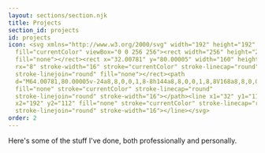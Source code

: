 ```yaml
---
layout: sections/section.njk
title: Projects
section_id: projects
id: projects
icon: <svg xmlns="http://www.w3.org/2000/svg" width="192" height="192"
  fill="currentColor" viewBox="0 0 256 256"><rect width="256" height="256"
  fill="none"></rect><rect x="32.00781" y="80.00005" width="160" height="128"
  rx="8" stroke-width="16" stroke="currentColor" stroke-linecap="round"
  stroke-linejoin="round" fill="none"></rect><path
  d="M64.00781,80.00005v-24a8,8,0,0,1,8-8h144a8,8,0,0,1,8,8V168a8,8,0,0,1-8,8h-24"
  fill="none" stroke="currentColor" stroke-linecap="round"
  stroke-linejoin="round" stroke-width="16"></path><line x1="32" y1="112"
  x2="192" y2="112" fill="none" stroke="currentColor" stroke-linecap="round"
  stroke-linejoin="round" stroke-width="16"></line></svg>
order: 2
---
```

Here's some of the stuff I've done, both professionally and personally.